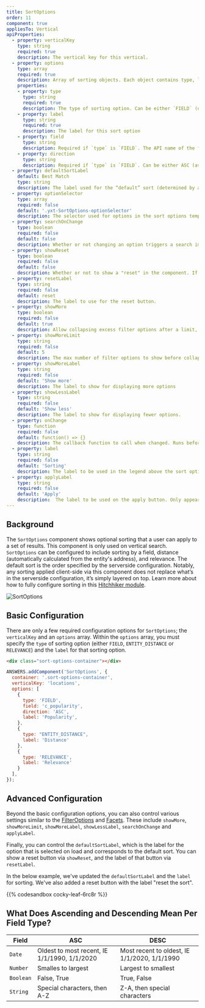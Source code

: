 ```yaml
---
title: SortOptions
order: 11
component: true
appliesTo: Vertical
apiProperties:
  - property: verticalKey
    type: string
    required: true
    description: The vertical key for this vertical.
  - property: options
    type: array
    required: true 
    description: Array of sorting objects. Each object contains type, label, field and direction.
    properties:
    - property: type
      type: string
      required: true 
      description: The type of sorting option. Can be either `FIELD` (on a field),`ENTITY_DISTANCE` (distance), or `RELEVANCE` (relevance determined by answers algorithm and any sorting logic in the serverside configuration, same as the default sort order).
    - property: label
      type: string
      required: true
      description: The label for this sort option
    - property: field
      type: string
      description: Required if `type` is `FIELD`. The API name of the field on which to sort.
    - property: direction
      type: string
      description: Required if `type` is `FIELD`. Can be either ASC (ascending) or DESC (descending). The direction in which to sort.
  - property: defaultSortLabel
    default: Best Match
    type: string
    description: The label used for the “default” sort (determined by answers algorithm and any sorting logic in the serverside configuration), defaults to 'Best Match'
  - property: optionSelector
    type: array
    required: false
    default: '.yxt-SortOptions-optionSelector'
    description: The selector used for options in the sort options template.
  - property: searchOnChange
    type: boolean
    required: false
    default: false
    description: Whether or not changing an option triggers a search immediatley. If false the component also renders an apply button that applies the sort. If true, no apply button is shown.
  - property: showReset
    type: boolean
    required: false
    default: false
    description: Whether or not to show a "reset" in the component. If true, clicking reset will set the component back to the default label. 
  - property: resetLabel
    type: string
    required: false
    default: reset
    description: The label to use for the reset button.
  - property: showMore
    type: boolean
    required: false
    default: true
    description: Allow collapsing excess filter options after a limit, defaults to true. Note, screen readers will not read options hidden by this flag, without clicking show more first.
  - property: showMoreLimit
    type: string
    required: false
    default: 5
    description: The max number of filter options to show before collapsing extras.
  - property: showMoreLabel
    type: string
    required: false
    default: 'Show more'
    description: The label to show for displaying more options
  - property: showLessLabel
    type: string
    required: false 
    default: 'Show less'
    description: The label to show for displaying fewer options.
  - property: onChange
    type: function
    required: false
    default: function() => {}
    description: The callback function to call when changed. Runs before a search is triggered if `searchOnChange` is true.
  - property: label
    type: string
    required: false
    default: 'Sorting'
    description: The label to be used in the legend above the sort options
  - property: applyLabel
    type: string
    required: false
    default: 'Apply'
    description:  The label to be used on the apply button. Only appears if `searchOnChange` is false.
---
```


## Background
The `SortOptions` component shows optional sorting that a user can apply to a set of results. This component is only used on vertical search. `SortOptions` can be configured to include sorting by a field, distance (automatically calculated from the entity's address), and relevance. The default sort is the order specified by the serverside configuration. Notably, any sorting applied client-side via this component does not replace what’s in the serverside configuration, it’s simply layered on top. Learn more about how to fully configure sorting in this [Hitchhiker module](https://hitchhikers.yext.com/tracks/answers-advanced/ans320-sorting/).

![SortOptions](/img/docs/sorting.png)


## Basic Configuration

There are only a few required configuration options for `SortOptions`; the `verticalKey` and an `options` array. Within the `options` array, you must specify the `type` of sorting option (either `FIELD`, `ENTITY_DISTANCE` or `RELEVANCE`) and the `label` for that sorting option. 

```html
<div class="sort-options-container"></div>
```

```js
ANSWERS.addComponent('SortOptions', {
  container: '.sort-options-container',
  verticalKey: 'locations',
  options: [
    {
      type: 'FIELD',
      field: 'c_popularity',
      direction: 'ASC',
      label: 'Popularity',
    },
    {
      type: "ENTITY_DISTANCE",
      label: 'Distance'
    },
    {
      type: 'RELEVANCE',
      label: 'Relevance'
    }
  ],
});
```

## Advanced Configuration
Beyond the basic configuration options, you can also control various settings similar to the [FilterOptions](/components/filter-options) and [Facets](/components/facets). These include `showMore`, `showMoreLimit`, `showMoreLabel`, `showLessLabel`, `searchOnChange` and `applyLabel`. 

Finally, you can control the `defaultSortLabel`, which is the label for the option that is selected on load and corresponds to the default sort. You can show a reset button via `showReset`, and the label of that button via `resetLabel`.

In the below example, we've updated the `defaultSortLabel` and the `label` for sorting. We've also added a reset button with the label "reset the sort".

{{% codesandbox cocky-leaf-6rc8r %}}


## What Does Ascending and Descending Mean Per Field Type?

| Field                | ASC          | DESC         | 
| -------------------- | -------------------------------------------- | ------------------------------------------- |
| `Date`               | Oldest to most recent, IE 1/1/1990, 1/1/2020 | Most recent to oldest, IE 1/1/2020, 1/1/1990|
| `Number`             | Smalles to largest                           | Largest to smallest                         | 
| `Boolean`            | False, True  | True, False          | 
| `String`              |  Special characters, then A-Z  |  Z-A, then special characters         |
